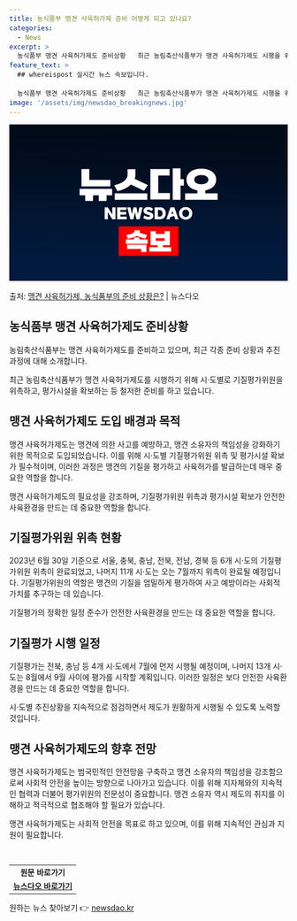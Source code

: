 ```yaml
---
title: 농식품부 맹견 사육허가제 준비 어떻게 되고 있나요?
categories:
  - News
excerpt: >
  농식품부 맹견 사육허가제도 준비상황   최근 농림축산식품부가 맹견 사육허가제도 시행을 위해 시·도별로 기질평…
feature_text: >
  ## whereispost 실시간 뉴스 속보입니다.

  농식품부 맹견 사육허가제도 준비상황   최근 농림축산식품부가 맹견 사육허가제도 시행을 위해 시·도별로 기질평…
image: '/assets/img/newsdao_breakingnews.jpg'
---
```


![뉴스다오 속보](/assets/img/newsdao_breakingnews.jpg)

<p>출처: <a href="https://newsdao.kr/4630" rel="dofollow">맹견 사육허가제, 농식품부의 준비 상황은?</a> | 뉴스다오</p>

<h2 data-ke-size="size26">농식품부 맹견 사육허가제도 준비상황</h2>
농림축산식품부는 맹견 사육허가제도를 준비하고 있으며, 최근 각종 준비 상황과 추진 과정에 대해 소개합니다.

<p data-ke-size="size16">최근 농림축산식품부가 맹견 사육허가제도를 시행하기 위해 시·도별로 기질평가위원을 위촉하고, 평가시설을 확보하는 등 철저한 준비를 하고 있습니다.</p>

<h2 data-ke-size="size24">맹견 사육허가제도 도입 배경과 목적</h2>
맹견 사육허가제도는 맹견에 의한 사고를 예방하고, 맹견 소유자의 책임성을 강화하기 위한 목적으로 도입되었습니다. 이를 위해 시·도별 기질평가위원 위촉 및 평가시설 확보가 필수적이며, 이러한 과정은 맹견의 기질을 평가하고 사육허가를 발급하는데 매우 중요한 역할을 합니다.

<p data-ke-size="size16">맹견 사육허가제도의 필요성을 강조하며, 기질평가위원 위촉과 평가시설 확보가 안전한 사육환경을 만드는 데 중요한 역할을 합니다.</p>

<h2 data-ke-size="size24">기질평가위원 위촉 현황</h2>
2023년 6월 30일 기준으로 서울, 충북, 충남, 전북, 전남, 경북 등 6개 시·도의 기질평가위원 위촉이 완료되었고, 나머지 11개 시·도는 오는 7월까지 위촉이 완료될 예정입니다. 기질평가위원의 역할은 맹견의 기질을 엄밀하게 평가하여 사고 예방이라는 사회적 가치를 추구하는 데 있습니다.

<p data-ke-size="size16">기질평가의 정확한 일정 준수가 안전한 사육환경을 만드는 데 중요한 역할을 합니다.</p>

<h2 data-ke-size="size24">기질평가 시행 일정</h2>
기질평가는 전북, 충남 등 4개 시·도에서 7월에 먼저 시행될 예정이며, 나머지 13개 시·도는 8월에서 9월 사이에 평가를 시작할 계획입니다. 이러한 일정은 보다 안전한 사육환경을 만드는 데 중요한 역할을 합니다.

<p data-ke-size="size16">시·도별 추진상황을 지속적으로 점검하면서 제도가 원활하게 시행될 수 있도록 노력할 것입니다.</p>

<h2 data-ke-size="size24">맹견 사육허가제도의 향후 전망</h2>
맹견 사육허가제도는 범국민적인 안전망을 구축하고 맹견 소유자의 책임성을 강조함으로써 사회적 안전을 높이는 방향으로 나아가고 있습니다. 이를 위해 지자체와의 지속적인 협력과 더불어 평가위원의 전문성이 중요합니다. 맹견 소유자 역시 제도의 취지를 이해하고 적극적으로 협조해야 할 필요가 있습니다.

<p data-ke-size="size16">맹견 사육허가제도는 사회적 안전을 목표로 하고 있으며, 이를 위해 지속적인 관심과 지원이 필요합니다.</p>

<p data-ke-size="size16">&nbsp;</p>

<table>
<tbody>
<tr>
<td style="text-align: center; height: 17px;"><b>원문 바로가기</b></td>
</tr>
<tr>
<td style="text-align: center; height: 17px;"><b><a href="https://newsdao.kr/4630">뉴스다오 바로가기</a></b></td>
</tr>
</tbody>
</table> 

원하는 뉴스 찾아보기 👉 <a href="https://newsdao.kr" rel="dofollow">newsdao.kr</a>


